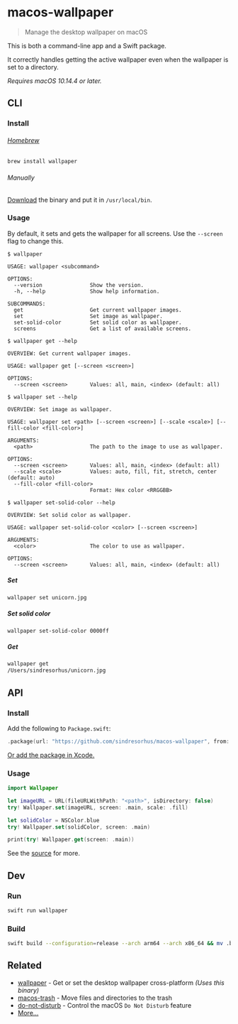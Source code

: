 # macos-wallpaper

> Manage the desktop wallpaper on macOS

This is both a command-line app and a Swift package.

It correctly handles getting the active wallpaper even when the wallpaper is set to a directory.

*Requires macOS 10.14.4 or later.*

## CLI

### Install

###### [Homebrew](https://brew.sh)

```sh
brew install wallpaper
```

###### Manually

[Download](https://github.com/sindresorhus/macos-wallpaper/releases/latest) the binary and put it in `/usr/local/bin`.

### Usage

By default, it sets and gets the wallpaper for all screens. Use the `--screen` flag to change this.

```
$ wallpaper

USAGE: wallpaper <subcommand>

OPTIONS:
  --version               Show the version.
  -h, --help              Show help information.

SUBCOMMANDS:
  get                     Get current wallpaper images.
  set                     Set image as wallpaper.
  set-solid-color         Set solid color as wallpaper.
  screens                 Get a list of available screens.
```

```
$ wallpaper get --help

OVERVIEW: Get current wallpaper images.

USAGE: wallpaper get [--screen <screen>]

OPTIONS:
  --screen <screen>       Values: all, main, <index> (default: all)
```

```
$ wallpaper set --help

OVERVIEW: Set image as wallpaper.

USAGE: wallpaper set <path> [--screen <screen>] [--scale <scale>] [--fill-color <fill-color>]

ARGUMENTS:
  <path>                  The path to the image to use as wallpaper.

OPTIONS:
  --screen <screen>       Values: all, main, <index> (default: all)
  --scale <scale>         Values: auto, fill, fit, stretch, center (default: auto)
  --fill-color <fill-color>
                          Format: Hex color <RRGGBB>
```

```
$ wallpaper set-solid-color --help

OVERVIEW: Set solid color as wallpaper.

USAGE: wallpaper set-solid-color <color> [--screen <screen>]

ARGUMENTS:
  <color>                 The color to use as wallpaper.

OPTIONS:
  --screen <screen>       Values: all, main, <index> (default: all)
```

##### Set

```sh
wallpaper set unicorn.jpg
```

##### Set solid color

```sh
wallpaper set-solid-color 0000ff
```

##### Get

```sh
wallpaper get
/Users/sindresorhus/unicorn.jpg
```

## API

### Install

Add the following to `Package.swift`:

```swift
.package(url: "https://github.com/sindresorhus/macos-wallpaper", from: "2.3.0")
```

[Or add the package in Xcode.](https://developer.apple.com/documentation/xcode/adding_package_dependencies_to_your_app)

### Usage

```swift
import Wallpaper

let imageURL = URL(fileURLWithPath: "<path>", isDirectory: false)
try! Wallpaper.set(imageURL, screen: .main, scale: .fill)

let solidColor = NSColor.blue
try! Wallpaper.set(solidColor, screen: .main)

print(try! Wallpaper.get(screen: .main))
```

See the [source](Sources/wallpaper/Wallpaper.swift) for more.

## Dev

### Run

```sh
swift run wallpaper
```

### Build

```sh
swift build --configuration=release --arch arm64 --arch x86_64 && mv .build/apple/Products/Release/wallpaper .
```

## Related

- [wallpaper](https://github.com/sindresorhus/wallpaper) - Get or set the desktop wallpaper cross-platform *(Uses this binary)*
- [macos-trash](https://github.com/sindresorhus/macos-trash) - Move files and directories to the trash
- [do-not-disturb](https://github.com/sindresorhus/do-not-disturb) - Control the macOS `Do Not Disturb` feature
- [More…](https://github.com/search?q=user%3Asindresorhus+language%3Aswift)
